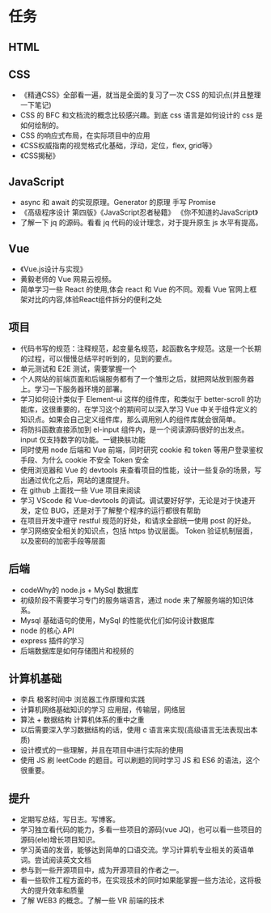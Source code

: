 <!--
 * @Author: x09898 coder_xujie@163.com
 * @Date: 2022-05-09 20:54:40
 * @LastEditors: xujie 1607526161@qq.com
 * @LastEditTime: 2023-01-31 21:44:58
 * @FilePath: \HTML-CSS-Javascript-\待解决的知识点\稍后的学习要务.md
 * @Description: 长久的学习任务安排
-->
# 任务

## HTML

## CSS

* 《精通CSS》全部看一遍，就当是全面的复习了一次 CSS 的知识点(并且整理一下笔记)
* CSS 的 BFC 和文档流的概念比较感兴趣。到底 css 语言是如何设计的 css 是如何绘制的。
* CSS 的响应式布局，在实际项目中的应用
* 《CSS权威指南的视觉格式化基础，浮动，定位，flex, grid等》
* 《CSS揭秘》

## JavaScript

* async 和 await 的实现原理。Generator 的原理 手写 Promise
* 《高级程序设计 第四版》《JavaScript忍者秘籍》 《你不知道的JavaScript》
* 了解一下 jq 的源码。看看 jq 代码的设计理念，对于提升原生 js 水平有提高。

## Vue

* 《Vue.js设计与实现》
* 黄毅老师的 Vue 网易云视频。
* 简单学习一些 React 的使用,体会 react 和 Vue 的不同。观看 Vue 官网上框架对比的内容,体验React组件拆分的便利之处

## 项目

* 代码书写的规范：注释规范，起变量名规范，起函数名字规范。这是一个长期的过程，可以慢慢总结平时听到的，见到的要点。
* 单元测试和 E2E 测试，需要掌握一个
* 个人网站的前端页面和后端服务都有了一个雏形之后，就把网站放到服务器上。学习一下服务器环境的部署。
* 学习如何设计类似于 Element-ui 这样的组件库，和类似于 better-scroll 的功能库，这很重要的，在学习这个的期间可以深入学习 Vue 中关于组件定义的知识点。如果会自己定义组件库，那么调用别人的组件库就会很简单。
* 将防抖函数直接添加到 el-input 组件内，是一个阅读源码很好的出发点。input 仅支持数字的功能。一键换肤功能
* 同时使用 node 后端和 Vue 前端，同时研究 cookie 和 token 等用户登录鉴权手段、为什么 cookie 不安全 Token 安全
* 使用浏览器和 Vue 的 devtools 来查看项目的性能，设计一些复杂的场景，写出通过优化之后，网站的速度提升。
* 在 github 上面找一些 Vue 项目来阅读
* 学习 VScode 和 Vue-devtools 的调试。调试要好好学，无论是对于快速开发，定位 BUG，还是对于了解整个程序的运行都很有帮助
* 在项目开发中遵守 restful 规范的好处，和请求全部统一使用 post 的好处。
* 学习网络安全相关的知识点，包括 https 协议层面。 Token 验证机制层面，以及密码的加密手段等层面

## 后端

* codeWhy的 node.js + MySql 数据库
* 初级阶段不需要学习专门的服务端语言，通过 node 来了解服务端的知识体系。
* Mysql 基础语句的使用，MySql 的性能优化们如何设计数据库
* node 的核心 API
* express 插件的学习
* 后端数据库是如何存储图片和视频的

## 计算机基础

* 李兵 极客时间中 浏览器工作原理和实践
* 计算机网络基础知识的学习 应用层，传输层，网络层
* 算法 + 数据结构 计算机体系的重中之重
* 以后需要深入学习数据结构的话，使用 c 语言来实现(高级语言无法表现出本质)
* 设计模式的一些理解，并且在项目中进行实际的使用
* 使用 JS 刷 leetCode 的题目。可以刷题的同时学习 JS 和 ES6 的语法，这个很重要。

## 提升

* 定期写总结，写日志。写博客。
* 学习独立看代码的能力，多看一些项目的源码(vue JQ)，也可以看一些项目的源码(ele)增长项目知识。
* 学习英语的发音，能够达到简单的口语交流。学习计算机专业相关的英语单词。尝试阅读英文文档
* 参与到一些开源项目中，成为开源项目的作者之一。
* 看一些软件工程方面的书，在实现技术的同时如果能掌握一些方法论，这将极大的提升效率和质量
* 了解 WEB3 的概念。了解一些 VR 前端的技术
